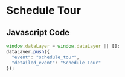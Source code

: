 # Schedule Tour

### 

## Javascript Code
```js
window.dataLayer = window.dataLayer || [];
dataLayer.push({
  "event": "schedule_tour",
  "detailed_event": "Schedule Tour"
});
```








